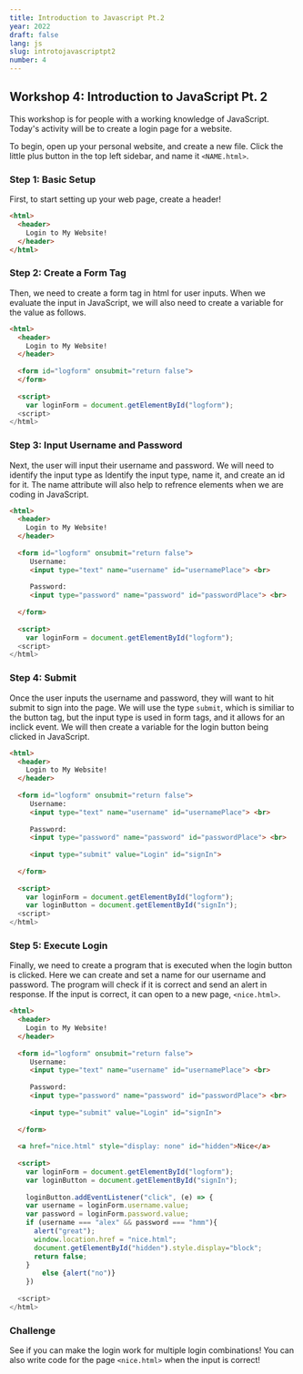 ```yaml
---
title: Introduction to Javascript Pt.2
year: 2022
draft: false
lang: js
slug: introtojavascriptpt2
number: 4
---
```


## Workshop 4: Introduction to JavaScript Pt. 2

This workshop is for people with a working knowledge of JavaScript. Today's activity will be to create a login page for a website. 

To begin, open up your personal website, and create a new file. Click the little plus button in the top left sidebar, and name it `<NAME.html>`.

### Step 1: Basic Setup

First, to start setting up your web page, create a header!

```html
<html>
  <header>
    Login to My Website! 
  </header>
</html>
```

### Step 2: Create a Form Tag 
  
Then, we need to create a form tag in html for user inputs. When we evaluate the input in JavaScript, we will also need to create a variable for the value as follows.
  
```html
<html>
  <header>
    Login to My Website! 
  </header>
    
  <form id="logform" onsubmit="return false">
  </form>
  
  <script>
    var loginForm = document.getElementById("logform");
  <script>
</html>
```
  
### Step 3: Input Username and Password

Next, the user will input their username and password. We will need to identify the input type as Identify the input type, name it, and create an id for it. The name attribute will also help to refrence elements when we are coding in JavaScript. 
  
```html
<html>
  <header>
    Login to My Website! 
  </header>
    
  <form id="logform" onsubmit="return false">
     Username: 
     <input type="text" name="username" id="usernamePlace"> <br>
     
     Password: 
     <input type="password" name="password" id="passwordPlace"> <br>
     
  </form>
  
  <script>
    var loginForm = document.getElementById("logform");
  <script>
</html>
```
  
### Step 4: Submit

Once the user inputs the username and password, they will want to hit submit to sign into the page. We will use the type `submit`, which is similiar to the button tag, but the input type is used in form tags, and it allows for an inclick event. We will then create a variable for the login button being clicked in JavaScript.  
  
```html
<html>
  <header>
    Login to My Website! 
  </header>
    
  <form id="logform" onsubmit="return false">
     Username: 
     <input type="text" name="username" id="usernamePlace"> <br>
     
     Password: 
     <input type="password" name="password" id="passwordPlace"> <br>
     
     <input type="submit" value="Login" id="signIn"> 
     
  </form>
  
  <script>
    var loginForm = document.getElementById("logform");
    var loginButton = document.getElementById("signIn");
  <script>
</html>
```

### Step 5: Execute Login

Finally, we need to create a program that is executed when the login button is clicked. Here we can create and set a name for our username and password. The program will check if it is correct and send an alert in response. If the input is correct, it can open to a new page, `<nice.html>`. 
  
```html
<html>
  <header>
    Login to My Website! 
  </header>
    
  <form id="logform" onsubmit="return false">
     Username: 
     <input type="text" name="username" id="usernamePlace"> <br>
     
     Password: 
     <input type="password" name="password" id="passwordPlace"> <br>
     
     <input type="submit" value="Login" id="signIn"> 
     
  </form>
    
  <a href="nice.html" style="display: none" id="hidden">Nice</a>
  
  <script>
    var loginForm = document.getElementById("logform");
    var loginButton = document.getElementById("signIn");
      
    loginButton.addEventListener("click", (e) => {      
    var username = loginForm.username.value;
    var password = loginForm.password.value;
    if (username === "alex" && password === "hmm"){
      alert("great");
      window.location.href = "nice.html";
      document.getElementById("hidden").style.display="block";
      return false;
    }
        else {alert("no")}
    })
      
  <script>
</html>
```


### Challenge

See if you can make the login work for multiple login combinations! You can also write code for the page `<nice.html>` when the input is correct!